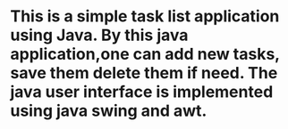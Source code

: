 # This is a simple task list application using Java. By this java application,one can add new tasks, save them delete them if need. The java user interface is implemented using java swing and awt.
